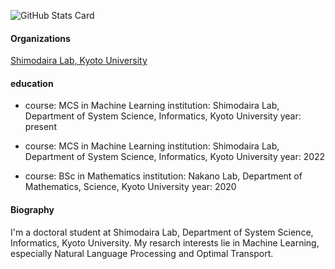 ![GitHub Stats Card](https://github-readme-stats.vercel.app/api?username=ymgw55)

<!--- 
![Top Languages Card](https://github-readme-stats.vercel.app/api/top-langs/?username=ymgw55)
--->

#### Organizations
[Shimodaira Lab, Kyoto University]("http://stat.sys.i.kyoto-u.ac.jp/")


#### education
  * course: MCS in Machine Learning
    institution: Shimodaira Lab, Department of System Science, Informatics, Kyoto University
    year: present

  * course: MCS in Machine Learning
    institution: Shimodaira Lab, Department of System Science, Informatics, Kyoto University
    year: 2022
    
  * course: BSc in Mathematics
    institution: Nakano Lab, Department of Mathematics, Science, Kyoto University
    year: 2020

#### Biography
I'm a doctoral student at Shimodaira Lab, Department of System Science, Informatics, Kyoto University. My resarch interests lie in Machine Learning, especially Natural Language Processing and Optimal Transport.
